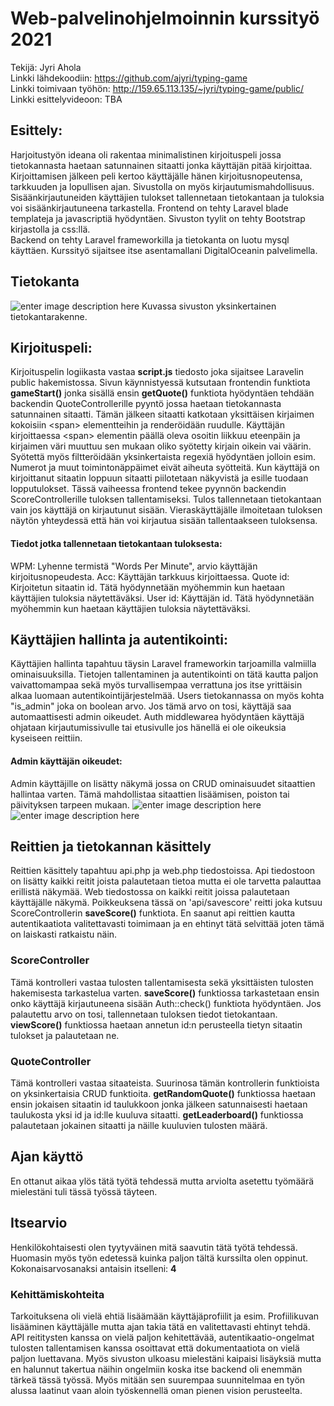# Web-palvelinohjelmoinnin kurssityö 2021
Tekijä: Jyri Ahola  
Linkki lähdekoodiin: https://github.com/ajyri/typing-game  
Linkki toimivaan työhön: http://159.65.113.135/~jyri/typing-game/public/  
Linkki esittelyvideoon: TBA  
## Esittely:
Harjoitustyön ideana oli rakentaa minimalistinen kirjoituspeli jossa tietokannasta haetaan satunnainen sitaatti jonka käyttäjän pitää kirjoittaa. Kirjoittamisen jälkeen peli kertoo käyttäjälle hänen kirjoitusnopeutensa, tarkkuuden ja lopullisen ajan. Sivustolla on myös kirjautumismahdollisuus. Sisäänkirjautuneiden käyttäjien tulokset tallennetaan tietokantaan ja tuloksia voi sisäänkirjautuneena tarkastella. 
Frontend on tehty Laravel blade templateja ja javascriptiä hyödyntäen. Sivuston tyylit on tehty Bootstrap kirjastolla ja css:llä.      
Backend on tehty Laravel frameworkilla ja tietokanta on luotu mysql käyttäen.
Kurssityö sijaitsee itse asentamallani DigitalOceanin palvelimella.
## Tietokanta
![enter image description here](https://i.imgur.com/UcsCvBa.png)
Kuvassa sivuston yksinkertainen tietokantarakenne.
 ## Kirjoituspeli:
 Kirjoituspelin logiikasta vastaa **script.js** tiedosto joka sijaitsee Laravelin public hakemistossa.
Sivun käynnistyessä kutsutaan frontendin funktiota **gameStart()** jonka sisällä ensin **getQuote()** funktiota hyödyntäen tehdään backendin QuoteControllerille pyyntö jossa haetaan tietokannasta satunnainen sitaatti. Tämän jälkeen sitaatti katkotaan yksittäisen kirjaimen kokoisiin \<span> elementteihin ja renderöidään ruudulle. Käyttäjän kirjoittaessa \<span> elementin päällä oleva osoitin liikkuu eteenpäin ja kirjaimen väri muuttuu sen mukaan oliko syötetty kirjain oikein vai väärin. Syötettä myös filtteröidään yksinkertaista regexiä hyödyntäen jolloin esim. Numerot ja muut toimintonäppäimet eivät aiheuta syötteitä. 
Kun käyttäjä on kirjoittanut sitaatin loppuun sitaatti piilotetaan näkyvistä ja esille tuodaan lopputulokset. Tässä vaiheessa frontend tekee pyynnön backendin ScoreControllerille tuloksen tallentamiseksi. Tulos tallennetaan tietokantaan vain jos käyttäjä on kirjautunut sisään. Vieraskäyttäjälle ilmoitetaan tuloksen näytön yhteydessä että hän voi kirjautua sisään tallentaakseen tuloksensa.
#### Tiedot jotka tallennetaan tietokantaan tuloksesta:
WPM: Lyhenne termistä "Words Per Minute",  arvio käyttäjän kirjoitusnopeudesta.
Acc: Käyttäjän tarkkuus kirjoittaessa.
Quote id: Kirjoitetun sitaatin id. Tätä hyödynnetään myöhemmin kun haetaan käyttäjien tuloksia näytettäväksi.
User id: Käyttäjän id. Tätä hyödynnetään myöhemmin kun haetaan käyttäjien tuloksia näytettäväksi.

## Käyttäjien hallinta ja autentikointi:
Käyttäjien hallinta tapahtuu täysin Laravel frameworkin tarjoamilla valmiilla ominaisuuksilla. Tietojen tallentaminen ja autentikointi on tätä kautta paljon vaivattomampaa sekä myös turvallisempaa verrattuna jos itse yrittäisin alkaa luomaan autentikointijärjestelmää. Users tietokannassa on myös kohta "is_admin" joka on boolean arvo. Jos tämä arvo on tosi, käyttäjä saa automaattisesti admin oikeudet. Auth middlewarea hyödyntäen käyttäjä ohjataan kirjautumissivulle tai etusivulle jos hänellä ei ole oikeuksia kyseiseen reittiin.

#### Admin käyttäjän oikeudet:
Admin käyttäjille on lisätty näkymä jossa on CRUD ominaisuudet sitaattien hallintaa varten. Tämä mahdollistaa sitaattien lisäämisen, poiston tai päivityksen tarpeen mukaan.
![enter image description here](https://i.imgur.com/RKHxcdT.png)
![enter image description here](https://i.imgur.com/4wWszLY.png)
## Reittien ja tietokannan käsittely
Reittien käsittely tapahtuu api.php ja web.php tiedostoissa. Api tiedostoon on lisätty kaikki reitit joista palautetaan tietoa mutta ei ole tarvetta palauttaa erillistä näkymää. Web tiedostossa on kaikki reitit joissa palautetaan käyttäjälle näkymä. Poikkeuksena tässä on 'api/savescore' reitti joka kutsuu ScoreControllerin **saveScore()** funktiota. En saanut api reittien kautta autentikaatiota valitettavasti toimimaan ja en ehtinyt tätä selvittää joten tämä on laiskasti ratkaistu näin.

### ScoreController
Tämä kontrolleri vastaa tulosten tallentamisesta sekä yksittäisten tulosten hakemisesta tarkastelua varten.
**saveScore()** funktiossa tarkastetaan ensin onko käyttäjä kirjautuneena sisään Auth::check() funktiota hyödyntäen. Jos palautettu arvo on tosi, tallennetaan tuloksen tiedot tietokantaan.
**viewScore()** funktiossa haetaan annetun id:n perusteella tietyn sitaatin tulokset ja palautetaan ne.


### QuoteController
Tämä kontrolleri vastaa sitaateista. Suurinosa tämän kontrollerin funktioista on yksinkertaisia CRUD funktioita.
**getRandomQuote()** funktiossa haetaan ensin jokaisen sitaatin id taulukkoon jonka jälkeen satunnaisesti haetaan taulukosta yksi id ja id:lle kuuluva sitaatti.
**getLeaderboard()** funktiossa palautetaan jokainen sitaatti ja näille kuuluvien tulosten määrä.

## Ajan käyttö
En ottanut aikaa ylös tätä työtä tehdessä mutta arviolta asetettu työmäärä mielestäni tuli tässä työssä täyteen.

## Itsearvio
Henkilökohtaisesti olen tyytyväinen mitä saavutin tätä työtä tehdessä. Huomasin myös työn edetessä kuinka paljon tältä kurssilta olen oppinut. Kokonaisarvosanaksi antaisin itselleni: **4**
### Kehittämiskohteita
Tarkoituksena oli vielä ehtiä lisäämään käyttäjäprofiilit ja esim. Profiilikuvan lisääminen käyttäjälle mutta ajan takia tätä en valitettavasti ehtinyt tehdä. API reititysten kanssa on vielä paljon kehitettävää, autentikaatio-ongelmat tulosten tallentamisen kanssa osoittavat että dokumentaatiota on vielä paljon luettavana. Myös sivuston ulkoasu mielestäni kaipaisi lisäyksiä mutta en halunnut takertua näihin ongelmiin koska itse backend oli enemmän tärkeä tässä työssä. Myös mitään sen suurempaa suunnitelmaa en työn alussa laatinut vaan aloin työskennellä oman pienen vision perusteelta.
